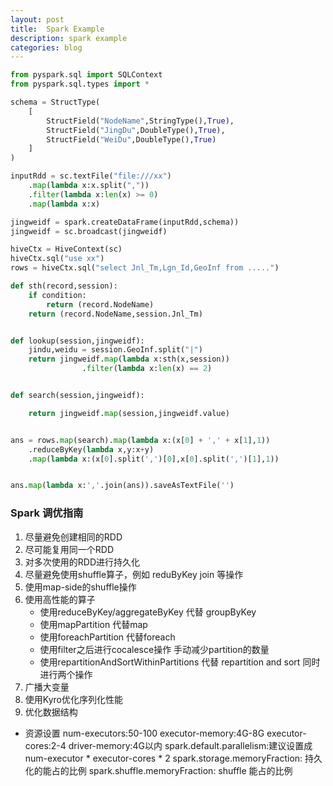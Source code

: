 ```yaml
---
layout: post
title:  Spark Example
description: spark example
categories: blog
---
```



```python
from pyspark.sql import SQLContext
from pyspark.sql.types import *

schema = StructType(
    [
        StructField("NodeName",StringType(),True),
        StructField("JingDu",DoubleType(),True),
        StructField("WeiDu",DoubleType(),True)
    ]
)

inputRdd = sc.textFile("file:///xx")
    .map(lambda x:x.split(","))
    .filter(lambda x:len(x) >= 0)
    .map(lambda x:x)

jingweidf = spark.createDataFrame(inputRdd,schema))
jingweidf = sc.broadcast(jingweidf)

hiveCtx = HiveContext(sc)
hiveCtx.sql("use xx")
rows = hiveCtx.sql("select Jnl_Tm,Lgn_Id,GeoInf from .....")

def sth(record,session):
    if condition:
        return (record.NodeName)
    return (record.NodeName,session.Jnl_Tm)


def lookup(session,jingweidf):
    jindu,weidu = session.GeoInf.split("|")
    return jingweidf.map(lambda x:sth(x,session))
                .filter(lambda x:len(x) == 2)


def search(session,jingweidf):

    return jingweidf.map(session,jingweidf.value)


ans = rows.map(search).map(lambda x:(x[0] + ',' + x[1],1))
    .reduceByKey(lambda x,y:x+y)
    .map(lambda x:(x[0].split(',')[0],x[0].split(',')[1],1))


ans.map(lambda x:','.join(ans)).saveAsTextFile('')
```


### Spark 调优指南
1. 尽量避免创建相同的RDD
2. 尽可能复用同一个RDD
3. 对多次使用的RDD进行持久化
4. 尽量避免使用shuffle算子，例如 reduByKey join 等操作
5. 使用map-side的shuffle操作
6. 使用高性能的算子
    * 使用reduceByKey/aggregateByKey 代替 groupByKey
    * 使用mapPartition 代替map
    * 使用foreachPartition 代替foreach
    * 使用filter之后进行cocalesce操作 
        手动减少partition的数量
    * 使用repartitionAndSortWithinPartitions 代替 repartition and sort
        同时进行两个操作
7. 广播大变量
8. 使用Kyro优化序列化性能
9. 优化数据结构

* 资源设置
num-executors:50-100
executor-memory:4G-8G
executor-cores:2-4
driver-memory:4G以内
spark.default.parallelism:建议设置成 num-executor * executor-cores * 2
spark.storage.memoryFraction: 持久化的能占的比例
spark.shuffle.memoryFraction: shuffle 能占的比例
